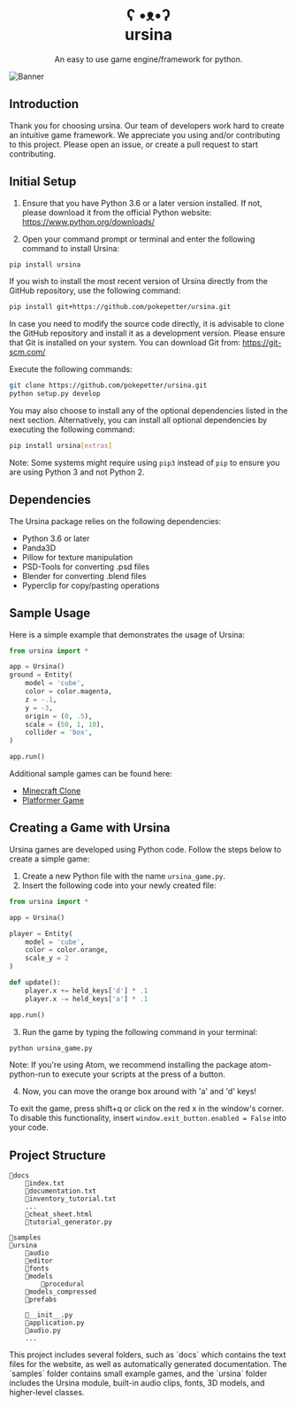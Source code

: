 <h1 align="center">ʕ •ᴥ•ʔ</br>ursina</h1>

<p align="center">An easy to use game engine/framework for python.</p>

![Banner](/docs/made_with_ursina.jpg)


## Introduction

Thank you for choosing ursina.  Our team of developers work hard to create an intuitive game framework.  We appreciate you using and/or contributing to this project. Please open an issue, or create a pull request to start contributing.

## Initial Setup

1. Ensure that you have Python 3.6 or a later version installed. If not, please download it from the official Python website: https://www.python.org/downloads/

2. Open your command prompt or terminal and enter the following command to install Ursina:

```bash
pip install ursina
```

If you wish to install the most recent version of Ursina directly from the GitHub repository, use the following command:

```bash
pip install git+https://github.com/pokepetter/ursina.git
```

In case you need to modify the source code directly, it is advisable to clone the GitHub repository and install it as a development version. Please ensure that Git is installed on your system. You can download Git from: https://git-scm.com/

Execute the following commands:

```bash
git clone https://github.com/pokepetter/ursina.git
python setup.py develop
```

You may also choose to install any of the optional dependencies listed in the next section. Alternatively, you can install all optional dependencies by executing the following command:

```bash
pip install ursina[extras]
```

Note: Some systems might require using `pip3` instead of `pip` to ensure you are using Python 3 and not Python 2.

## Dependencies

The Ursina package relies on the following dependencies:

  * Python 3.6 or later
  * Panda3D
  * Pillow for texture manipulation
  * PSD-Tools for converting .psd files
  * Blender for converting .blend files
  * Pyperclip for copy/pasting operations

## Sample Usage

Here is a simple example that demonstrates the usage of Ursina:

```python
from ursina import * 

app = Ursina()
ground = Entity(
    model = 'cube',
    color = color.magenta,
    z = -.1,
    y = -3,
    origin = (0, .5),
    scale = (50, 1, 10),
    collider = 'box',
)

app.run()
```

Additional sample games can be found here:

* [Minecraft Clone](/samples/minecraft_clone.py)
* [Platformer Game](/samples/platformer.py)

## Creating a Game with Ursina

Ursina games are developed using Python code. Follow the steps below to create a simple game:

1. Create a new Python file with the name `ursina_game.py`.
2. Insert the following code into your newly created file:

```python
from ursina import *

app = Ursina()

player = Entity(
    model = 'cube',
    color = color.orange,
    scale_y = 2
)

def update(): 
    player.x += held_keys['d'] * .1
    player.x -= held_keys['a'] * .1

app.run()
```

3. Run the game by typing the following command in your terminal:

```bash
python ursina_game.py
```

Note: If you're using Atom, we recommend installing the package atom-python-run to execute your scripts at the press of a button.

4. Now, you can move the orange box around with 'a' and 'd' keys!

To exit the game, press shift+q or click on the red x in the window's corner. To disable this functionality, insert `window.exit_button.enabled = False` into your code.

## Project Structure

```
📁docs
    📃index.txt
    📃documentation.txt
    📃inventory_tutorial.txt
    ...
    📃cheat_sheet.html
    📃tutorial_generator.py

📁samples
📁ursina
    📁audio
    📁editor
    📁fonts
    📁models
        📁procedural
    📁models_compressed
    📁prefabs

    📃__init__.py
    📃application.py
    📃audio.py
    ...
```
<footer>
This project includes several folders, such as `docs` which contains the text files for the website, as well as automatically generated documentation. The `samples` folder contains small example games, and the `ursina` folder includes the Ursina module, built-in audio clips, fonts, 3D models, and higher-level classes.
</footer>

